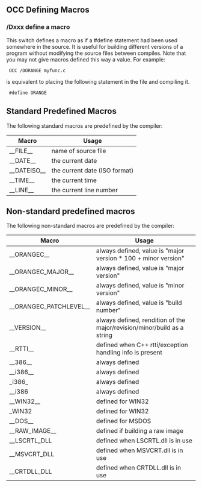 ## OCC Defining Macros

### /Dxxx    define a macro
 
This switch defines a macro as if a \#define statement had been used somewhere in the source.  It is useful for building different versions of a program without modifying the source files between compiles.  Note that you may not give macros defined this way a value.  For example:
 
     OCC /DORANGE myfunc.c
 
is equivalent to placing the following statement in the file and compiling it.
 
     #define ORANGE 

## Standard Predefined Macros

The following standard macros are predefined by the compiler:

|Macro |Usage |
|--- |--- |
|\_\_FILE\_\_| name of source file|
|\_\_DATE\_\_| the current date|
|\_\_DATEISO\_\_| the current date (ISO format)| 
|\_\_TIME\_\_| the current time|
|\_\_LINE\_\_| the current line number|



## Non-standard predefined macros

The following non-standard macros are predefined by the compiler:

|Macro |Usage |
|--- |--- |
|\_\_ORANGEC\_\_|always defined, value is "major version * 100 + minor version"|
|\_\_ORANGEC\_MAJOR\_\_|always defined, value is "major version"|
|\_\_ORANGEC\_MINOR\_\_|always defined, value is "minor version"|
|\_\_ORANGEC\_PATCHLEVEL\_\_|always defined, value is "build number"|
|\_\_VERSION\_\_|always defined, rendition of the major/revision/minor/build as a string|
|\_\_RTTI\_\_|defined when C++ rtti/exception handling info is present|
|\_\_386\_\_|always defined|
|\_\_i386\_\_|always defined|
|\_i386\_|always defined|
|\_\_i386|always defined|
|\_\_WIN32\_\_|defined for WIN32|
|\_WIN32|defined for WIN32|
|\_\_DOS\_\_|defined for MSDOS|
|\_\_RAW\_IMAGE\_\_|defined if building a raw image|
|\_\_LSCRTL\_DLL|defined when LSCRTL.dll is in use|
|\_\_MSVCRT\_DLL|defined when MSVCRT.dll is in use|
|\_\_CRTDLL\_DLL|defined when CRTDLL.dll is in use|



  
